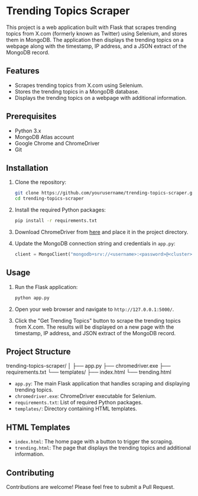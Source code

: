 # Trending Topics Scraper

This project is a web application built with Flask that scrapes trending topics from X.com (formerly known as Twitter) using Selenium, and stores them in MongoDB. The application then displays the trending topics on a webpage along with the timestamp, IP address, and a JSON extract of the MongoDB record.

## Features

- Scrapes trending topics from X.com using Selenium.
- Stores the trending topics in a MongoDB database.
- Displays the trending topics on a webpage with additional information.

## Prerequisites

- Python 3.x
- MongoDB Atlas account
- Google Chrome and ChromeDriver
- Git

## Installation

1. Clone the repository:

    ```bash
    git clone https://github.com/yourusername/trending-topics-scraper.git
    cd trending-topics-scraper
    ```

2. Install the required Python packages:

    ```bash
    pip install -r requirements.txt
    ```

3. Download ChromeDriver from [here](https://sites.google.com/chromium.org/driver/downloads) and place it in the project directory.

4. Update the MongoDB connection string and credentials in `app.py`:

    ```python
    client = MongoClient("mongodb+srv://<username>:<password>@<cluster>.mongodb.net/?retryWrites=true&w=majority&appName=<appName>")
    ```

## Usage

1. Run the Flask application:

    ```bash
    python app.py
    ```

2. Open your web browser and navigate to `http://127.0.0.1:5000/`.

3. Click the "Get Trending Topics" button to scrape the trending topics from X.com. The results will be displayed on a new page with the timestamp, IP address, and JSON extract of the MongoDB record.

## Project Structure

trending-topics-scraper/
│
├── app.py
├── chromedriver.exe
├── requirements.txt
└── templates/
├── index.html
└── trending.html


- `app.py`: The main Flask application that handles scraping and displaying trending topics.
- `chromedriver.exe`: ChromeDriver executable for Selenium.
- `requirements.txt`: List of required Python packages.
- `templates/`: Directory containing HTML templates.

## HTML Templates

- `index.html`: The home page with a button to trigger the scraping.
- `trending.html`: The page that displays the trending topics and additional information.

## Contributing

Contributions are welcome! Please feel free to submit a Pull Request.


